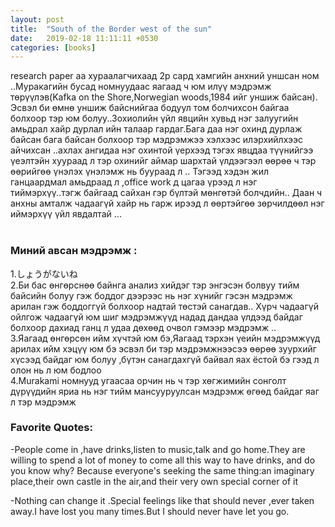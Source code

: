 ```yaml
---
layout: post
title:  "South of the Border west of the sun"
date:   2019-02-18 11:11:11 +0530
categories: [books]
---
```

research paper аа хураалагчихаад 2р сард хамгийн анхний уншсан ном ..Муракагийн бусад номнуудаас яагаад ч юм илүү мэдрэмж төрүүлэв(Kafka on the Shore,Norwegian woods,1984 ийг уншиж байсан). Эсвэл би өмнө уншиж байснийгаа бодуул том болчихсон байгаа болхоор тэр юм болуу..Зохиолийн үйл явцийн хувьд нэг залуугийн амьдрал хайр дурлал ийн талаар гардаг.Бага даа нэг охинд дурлаж байсан бага байсан болхоор тэр мэдрэмжээ хэлхээс илэрхийлхээс айчихсан ..ахлах ангидаа нэг охинтой үерхээд тэгэх явцдаа түүнийгээ үеэлтэйн хуураад л тэр охинийг аймар шархтай үлдээгээл өөрөө ч тэр өөрийгөө үнэлэх үнэлэмж нь буураад л .. Тэгээд хэдэн жил ганцаардмал амьдраад л ,office work д цагаа үрээд л нэг тиймэрхүү..тэгж байгаад сайхан гэр бүлтэй мөнгөтэй болчдийн.. Даан ч анхны амталж чадаагүй хайр нь гарж ирээд л өөртэйгөө зөрчилдөөл нэг иймэрхүү үйл явдалтай ...
<br>
<br>
<h3>Миний авсан мэдрэмж : </h3>
1.しょうがないね 
<br>2.Би бас өнгөрснөө байнга анализ хийдэг тэр энгэсэн болвуу тийм байсийн болуу гэж боддог дээрээс нь нэг хүнийг гэсэн мэдрэмж арилан гэж боддоггүй болхоор надтай төстэй санагдав.. Хүрч чадаагүй ойлгож чадаагүй юм шиг мэдрэмжүүд надад дандаа үлдээд байдаг болхоор дахиад ганц л удаа дөхөөд очвол гэмээр мэдрэмж ..
<br>3.Яагаад өнгөрсөн ийм хүчтэй юм бэ,Яагаад тэрхэн үеийн мэдрэмжүүд арилах ийм хэцүү юм бэ эсвэл би тэр мэдрэмжнээсээ өөрөө зуурхийг хүсээд байдаг юм болуу ,бүтэн санагдахгүй байвал яах ёстой бэ гээд л олон нь л юм бодлоо
<br>4.Murakami номнууд угаасаа орчин нь ч тэр хөгжимийн сонголт дүрүүдийн яриа нь нэг тийм мансууруулсан мэдрэмж өгөөд байдаг яаг л тэр мэдрэмж

<h3>Favorite Quotes:</h3>
-People come in ,have drinks,listen to music,talk and go home.They are willing to spend a lot of money to come all this way to have drinks, and do you know why? Because everyone's seeking the same thing:an imaginary place,their own castle in the air,and their very own special corner of it

-Nothing can change it .Special feelings like that should never ,ever taken away.I have lost you many times.But I should never have let you go.